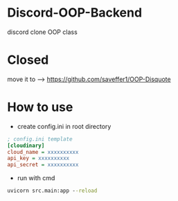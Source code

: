 # Discord-OOP-Backend
discord clone OOP class

# Closed

move it to --> https://github.com/saveffer1/OOP-Disquote

# How to use

- create config.ini in root directory

```ini
; config.ini template
[cloudinary]
cloud_name = xxxxxxxxxx
api_key = xxxxxxxxxx
api_secret = xxxxxxxxxx
```

- run with cmd
  
```cmd
uvicorn src.main:app --reload
```
